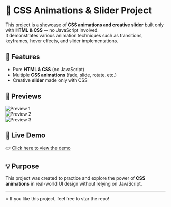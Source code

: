 # 🎨 CSS Animations & Slider Project  

This project is a showcase of **CSS animations and creative slider** built only with **HTML & CSS** — no JavaScript involved.  
It demonstrates various animation techniques such as transitions, keyframes, hover effects, and slider implementations.  

## 🚀 Features
- Pure **HTML & CSS** (no JavaScript)  
- Multiple **CSS animations** (fade, slide, rotate, etc.)  
- Creative **slider** made only with CSS  

## 👀 Previews
![Preview 1](link-to-your-preview-1)  
![Preview 2](link-to-your-preview-2)  
![Preview 3](link-to-your-preview-3)  

## 🔗 Live Demo
👉 [Click here to view the demo](your-demo-link)  


## 💡 Purpose
This project was created to practice and explore the power of **CSS animations** in real-world UI design without relying on JavaScript.  

---
⭐ If you like this project, feel free to star the repo!
